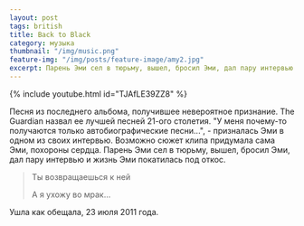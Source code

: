 ```yaml
---
layout: post
tags: british
title: Back to Black 
category: музыка
thumbnail: "/img/music.png"
feature-img: "/img/posts/feature-image/amy2.jpg"
excerpt: Парень Эми сел в тюрьму, вышел, бросил Эми, дал пару интервью и жизнь Эми покатилась под откос.Ты возвращаешься к ней 
---
```


{% include youtube.html id="TJAfLE39ZZ8" %}

Песня из последнего альбома, получившее невероятное признание. The Guardian назвал ее лучшей песней 21-ого столетия.
"У меня почему-то  получаются только автобиографические песни...", - призналась Эми в одном из своих интервью. Возможно сюжет клипа придумала сама Эми, похороны сердца. Парень Эми сел в тюрьму, вышел, бросил Эми, дал пару интервью и жизнь Эми покатилась под откос. 

<blockquote>
<p>Ты возвращаешься к ней</p>
<p>А я ухожу во мрак...</p>
</blockquote>

Ушла как обещала, 23 июля 2011 года.
